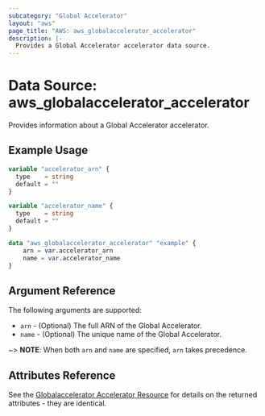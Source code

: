 ```yaml
---
subcategory: "Global Accelerator"
layout: "aws"
page_title: "AWS: aws_globalaccelerator_accelerator"
description: |-
  Provides a Global Accelerator accelerator data source.
---
```


# Data Source: aws_globalaccelerator_accelerator

Provides information about a Global Accelerator accelerator.

## Example Usage

```terraform
variable "accelerator_arn" {
  type    = string
  default = ""
}

variable "accelerator_name" {
  type    = string
  default = ""
}

data "aws_globalaccelerator_accelerator" "example" {
    arn = var.accelerator_arn
	name = var.accelerator_name
}
```

## Argument Reference

The following arguments are supported:

* `arn` - (Optional) The full ARN of the Global Accelerator.
* `name` - (Optional) The unique name of the Global Accelerator.

~> **NOTE**: When both `arn` and `name` are specified, `arn` takes precedence.

## Attributes Reference

See the [Globalaccelerator Accelerator Resource](/docs/providers/aws/r/globalaccelerator_accelerator.html) for details on the
returned attributes - they are identical.
